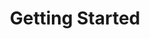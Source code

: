 ---
cloudinary_convert: false
cover: htts://media.codingcat.dev/image/upload/v1632871888/main-codingcatdev-photo/d02eg4urtd5cgtuquxtw.png
excerpt: We setup and initialize Next.js
published: published
slug: nextjs-getting-started
start: June 1, 2022
title: Getting Started
---